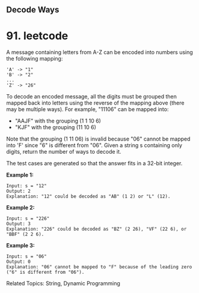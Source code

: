 ## Decode Ways 
# 91. leetcode
A message containing letters from A-Z can be encoded into numbers using the following mapping:
``` 
'A' -> "1"
'B' -> "2"
...
'Z' -> "26" 
```

To decode an encoded message, all the digits must be grouped then mapped back into letters using the reverse of the mapping above (there may be multiple ways). For example, "11106" can be mapped into:
+ "AAJF" with the grouping (1 1 10 6)
+ "KJF" with the grouping (11 10 6)

Note that the grouping (1 11 06) is invalid because "06" cannot be mapped into 'F' since "6" is different from "06".
Given a string s containing only digits, return the number of ways to decode it.

The test cases are generated so that the answer fits in a 32-bit integer.

**Example 1:**
```
Input: s = "12"
Output: 2
Explanation: "12" could be decoded as "AB" (1 2) or "L" (12).
```
**Example 2:**
```
Input: s = "226"
Output: 3
Explanation: "226" could be decoded as "BZ" (2 26), "VF" (22 6), or "BBF" (2 2 6).
```
**Example 3:**
```
Input: s = "06"
Output: 0
Explanation: "06" cannot be mapped to "F" because of the leading zero ("6" is different from "06").
```

Related Topics: String, Dynamic Programming

